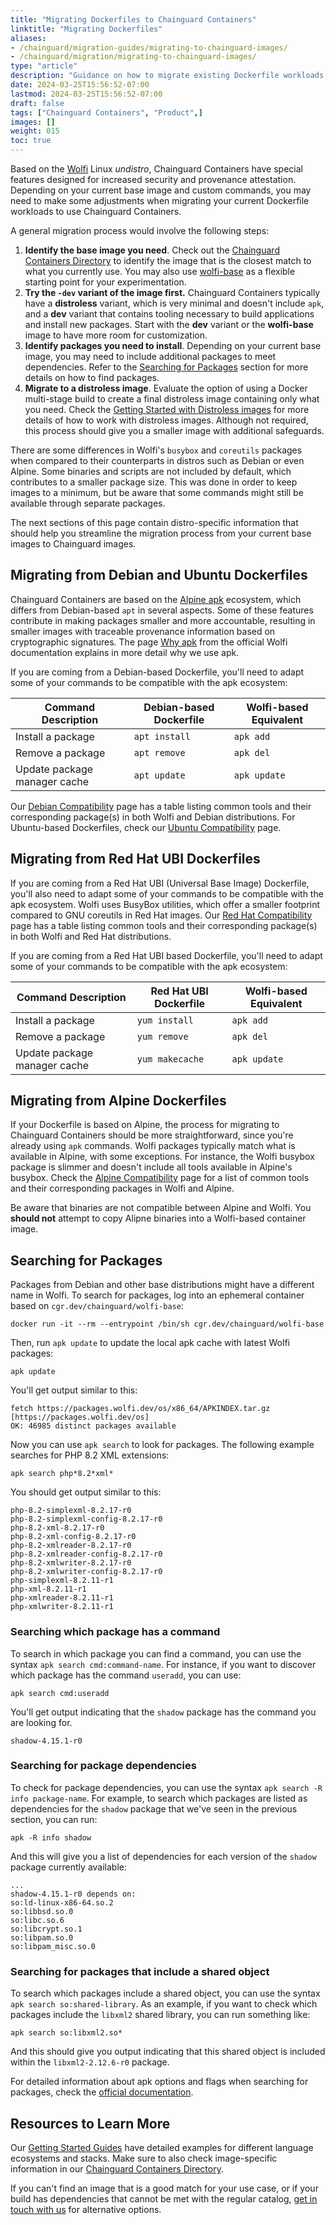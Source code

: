 ```yaml
---
title: "Migrating Dockerfiles to Chainguard Containers"
linktitle: "Migrating Dockerfiles"
aliases:
- /chainguard/migration-guides/migrating-to-chainguard-images/
- /chainguard/migration/migrating-to-chainguard-images/
type: "article"
description: "Guidance on how to migrate existing Dockerfile workloads to use Chainguard Containers"
date: 2024-03-25T15:56:52-07:00
lastmod: 2024-03-25T15:56:52-07:00
draft: false
tags: ["Chainguard Containers", "Product",]
images: []
weight: 015
toc: true
---
```


Based on the [Wolfi](/open-source/wolfi/overview/) Linux _undistro_, Chainguard Containers have special features designed for increased security and provenance attestation. Depending on your current base image and custom commands, you may need to make some adjustments when migrating your current Dockerfile workloads to use Chainguard Containers.

A general migration process would involve the following steps:

1. **Identify the base image you need**. Check out the [Chainguard Containers Directory](https://images.chainguard.dev/directory?utm_source=cg-academy&utm_medium=referral&utm_campaign=dev-enablement&utm_content=edu-content-chainguard-migration-migrating-to-chainguard-images) to identify the image that is the closest match to what you currently use. You may also use [wolfi-base](https://images.chainguard.dev/directory/image/wolfi-base/overview?utm_source=cg-academy&utm_medium=referral&utm_campaign=dev-enablement&utm_content=edu-content-chainguard-migration-migrating-to-chainguard-images) as a flexible starting point for your experimentation.
2. **Try the `-dev` variant of the image first.** Chainguard Containers typically have a **distroless** variant, which is very minimal and doesn't include `apk`, and a **dev** variant that contains tooling necessary to build applications and install new packages. Start with the **dev** variant or the **wolfi-base** image to have more room for customization.
3. **Identify packages you need to install**. Depending on your current base image, you may need to include additional packages to meet dependencies. Refer to the [Searching for Packages](#searching-for-packages) section for more details on how to find packages.
4. **Migrate to a distroless image**. Evaluate the option of using a Docker multi-stage build to create a final distroless image containing only what you need. Check the [Getting Started with Distroless images](/chainguard/chainguard-images/getting-started-distroless/) for more details of how to work with distroless images. Although not required, this process should give you a smaller image with additional safeguards.

There are some differences in Wolfi's `busybox` and `coreutils` packages when compared to their counterparts in distros such as Debian or even Alpine. Some binaries and scripts are not included by default, which contributes to a smaller package size. This was done in order to keep images to a minimum, but be aware that some commands might still be available through separate packages.

The next sections of this page contain distro-specific information that should help you streamline the migration process from your current base images to Chainguard images.


## Migrating from Debian and Ubuntu Dockerfiles
Chainguard Containers are based on the [Alpine apk](https://wiki.alpinelinux.org/wiki/Package_management) ecosystem, which differs from Debian-based `apt` in several aspects. Some of these features contribute in making packages smaller and more accountable, resulting in smaller images with traceable provenance information based on cryptographic signatures. The page [Why apk](/open-source/wolfi/apk-package-manager/) from the official Wolfi documentation explains in more detail why we use apk.

If you are coming from a Debian-based Dockerfile, you'll need to adapt some of your commands to be compatible with the apk ecosystem:

| Command Description          | Debian-based Dockerfile | Wolfi-based Equivalent |
|------------------------------|-------------------------|------------------------|
| Install a package            | `apt install`           | `apk add`              |
| Remove a package             | `apt remove`            | `apk del`              |
| Update package manager cache | `apt update`            | `apk update`           |

Our [Debian Compatibility](/chainguard/migration/debian-compatibility/) page has a table listing common tools and their corresponding package(s) in both Wolfi and Debian distributions. For Ubuntu-based Dockerfiles, check our [Ubuntu Compatibility](/chainguard/migration/ubuntu-compatibility/) page.

## Migrating from Red Hat UBI Dockerfiles
If you are coming from a Red Hat UBI (Universal Base Image) Dockerfile, you'll also need to adapt some of your commands to be compatible with the apk ecosystem. Wolfi uses BusyBox utilities, which offer a smaller footprint compared to GNU coreutils in Red Hat images. Our [Red Hat Compatibility](/chainguard/migration/red-hat-compatibility/) page has a table listing common tools and their corresponding package(s) in both Wolfi and Red Hat distributions.

If you are coming from a Red Hat UBI based Dockerfile, you'll need to adapt some of your commands to be compatible with the apk ecosystem:

| Command Description          | Red Hat UBI Dockerfile | Wolfi-based Equivalent |
|------------------------------|------------------------|------------------------|
| Install a package            | `yum install`          | `apk add`              |
| Remove a package             | `yum remove`           | `apk del`              |
| Update package manager cache | `yum makecache`        | `apk update`           |

## Migrating from Alpine Dockerfiles
If your Dockerfile is based on Alpine, the process for migrating to Chainguard Containers should be more straightforward, since you're already using `apk` commands. Wolfi packages typically match what is available in Alpine, with some exceptions. For instance, the Wolfi busybox package is slimmer and doesn't include all tools available in Alpine's busybox. Check the [Alpine Compatibility](/chainguard/migration/alpine-compatibility/) page for a list of common tools and their corresponding packages in Wolfi and Alpine.

Be aware that binaries are not compatible between Alpine and Wolfi. You **should not** attempt to copy Alipne binaries into a Wolfi-based container image.

## Searching for Packages
Packages from Debian and other base distributions might have a different name in Wolfi. To search for packages, log into an ephemeral container based on `cgr.dev/chainguard/wolfi-base`:

```shell
docker run -it --rm --entrypoint /bin/sh cgr.dev/chainguard/wolfi-base
```

Then, run `apk update` to update the local apk cache with latest Wolfi packages:

```shell
apk update
```

You'll get output similar to this:

```
fetch https://packages.wolfi.dev/os/x86_64/APKINDEX.tar.gz
[https://packages.wolfi.dev/os]
OK: 46985 distinct packages available
```

Now you can use `apk search` to look for packages. The following example searches for PHP 8.2 XML extensions:

```shell
apk search php*8.2*xml*
```
You should get output similar to this:

```
php-8.2-simplexml-8.2.17-r0
php-8.2-simplexml-config-8.2.17-r0
php-8.2-xml-8.2.17-r0
php-8.2-xml-config-8.2.17-r0
php-8.2-xmlreader-8.2.17-r0
php-8.2-xmlreader-config-8.2.17-r0
php-8.2-xmlwriter-8.2.17-r0
php-8.2-xmlwriter-config-8.2.17-r0
php-simplexml-8.2.11-r1
php-xml-8.2.11-r1
php-xmlreader-8.2.11-r1
php-xmlwriter-8.2.11-r1
```

### Searching which package has a command
To search in which package you can find a command, you can use the syntax `apk search cmd:command-name`. For instance, if you want to discover which package has the command `useradd`, you can use:

```shell
apk search cmd:useradd
```
You'll get output indicating that the `shadow` package has the command you are looking for.

```
shadow-4.15.1-r0
```

### Searching for package dependencies
To check for package dependencies, you can use the syntax `apk search -R info package-name`. For example, to search which packages are listed as dependencies for the `shadow` package that we've seen in the previous section, you can run:

```shell
apk -R info shadow
```
And this will give you a list of dependencies for each version of the `shadow` package currently available:

```
...
shadow-4.15.1-r0 depends on:
so:ld-linux-x86-64.so.2
so:libbsd.so.0
so:libc.so.6
so:libcrypt.so.1
so:libpam.so.0
so:libpam_misc.so.0
```

### Searching for packages that include a shared object
To search which packages include a shared object, you can use the syntax `apk search so:shared-library`. As an example, if you want to check which packages include the `libxml2` shared library, you can run something like:

```shell
apk search so:libxml2.so*
```
And this should give you output indicating that this shared object is included within the `libxml2-2.12.6-r0` package.

For detailed information about apk options and flags when searching for packages, check the [official documentation](https://docs.alpinelinux.org/user-handbook/0.1a/Working/apk.html#_searching_for_packages).

## Resources to Learn More

Our [Getting Started Guides](/chainguard/chainguard-images/getting-started/) have detailed examples for different language ecosystems and stacks. Make sure to also check image-specific information in our [Chainguard Containers Directory](https://images.chainguard.dev/directory?utm_source=cg-academy&utm_medium=referral&utm_campaign=dev-enablement&utm_content=edu-content-chainguard-migration-migrating-to-chainguard-images).

If you can't find an image that is a good match for your use case, or if your build has dependencies that cannot be met with the regular catalog, [get in touch with us](https://www.chainguard.dev/contact?utm_source=cg-academy&utm_medium=referral&utm_campaign=dev-enablement) for alternative options.
